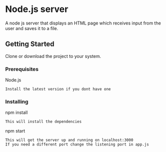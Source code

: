 # Node.js server
A node js server that displays an HTML page which receives input from the user and saves it to a file.

## Getting Started

Clone or download the project to your system.

### Prerequisites

Node.js 

```
Install the latest version if you dont have one
```

### Installing

npm install

```
This will install the dependencies
```

npm start

```
This will get the server up and running on localhost:3000
If you need a different port change the listening port in app.js 
```
